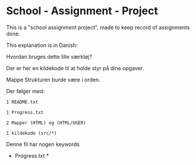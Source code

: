 # School - Assignment - Project
This is a "school assignment project", made to keep record of assignments done.

This explanation is in Danish:

Hvordan bruges dette lille værktøj?
 

Der er her en kildekode til at holde styr på dine opgaver.
 
Mappe Strukturen burde være i orden.


Der følger med:

	1 README.txt

	1 Progress.txt

	2 Mapper (HTML) og (HTML/UGER)

	1 kildekode (src/*)


Denne fil har nogen keywords 
* Progress.txt *
